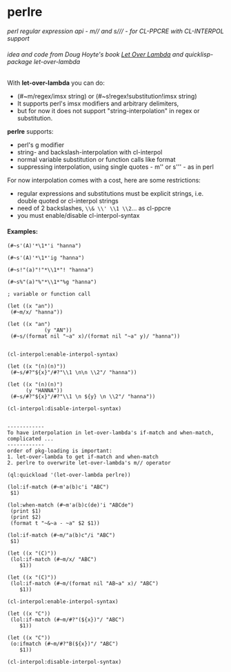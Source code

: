 perlre
======

*perl regular expression api - m// and s/// - for CL-PPCRE with CL-INTERPOL support*
###### idea and code from Doug Hoyte's book [Let Over Lambda](http://letoverlambda.com) and quicklisp-package let-over-lambda

With **let-over-lambda** you can do:
- (#~m/regex/imsx string) or (#~s!regex!substitution!imsx string)
- It supports perl's imsx modifiers and arbitrary delimiters, 
- but for now it does not support "string-interpolation" in regex or substitution.


**perlre** supports: 
- perl's g modifier
- string- and backslash-interpolation with cl-interpol
- normal variable substitution or function calls like format
- suppressing interpolation, using single quotes - m'' or s''' - as in perl


For now interpolation comes with a cost, here are some restrictions:
- regular expressions and substitutions must be explicit strings, i.e. double quoted or cl-interpol strings
- need of 2 backslashes, `\\& \\' \\1 \\2`... as cl-ppcre
- you must enable/disable cl-interpol-syntax

#### Examples:

```
(#~s'(A)'*\1*'i "hanna")

(#~s'(A)'*\1*'ig "hanna")

(#~s!"(a)"!"*\\1*"! "hanna")

(#~s%"(a)"%"*\\1*"%g "hanna")

; variable or function call

(let ((x "an")) 
 (#~m/x/ "hanna"))

(let ((x "an")
			(y "AN"))
 (#~s/(format nil "~a" x)/(format nil "~a" y)/ "hanna"))


(cl-interpol:enable-interpol-syntax)

(let ((x "(n)(n)"))
 (#~s/#?"${x}"/#?"\\1 \n\n \\2"/ "hanna"))

(let ((x "(n)(n)")
      (y "HANNA"))
 (#~s/#?"${x}"/#?"\\1 \n ${y} \n \\2"/ "hanna"))

(cl-interpol:disable-interpol-syntax)


------------
To have interpolation in let-over-lambda's if-match and when-match, complicated ...
------------
order of pkg-loading is important: 
1. let-over-lambda to get if-match and when-match
2. perlre to overwrite let-over-lambda's m// operator

(ql:quickload '(let-over-lambda perlre))

(lol:if-match (#~m'a(b)c'i "ABC") 
 $1)

(lol:when-match (#~m'a(b)c(de)'i "ABCde")
 (print $1)
 (print $2)
 (format t "~&~a - ~a" $2 $1))

(lol:if-match (#~m/"a(b)c"/i "ABC") 
 $1)

(let ((x "(C)"))
 (lol:if-match (#~m/x/ "ABC") 
	$1))

(let ((x "(C)"))
 (lol:if-match (#~m/(format nil "AB~a" x)/ "ABC") 
	$1))

(cl-interpol:enable-interpol-syntax)

(let ((x "C"))
 (lol:if-match (#~m/#?"(${x})"/ "ABC") 
	$1))

(let ((x "C"))
 (o:ifmatch (#~m/#?"B(${x})"/ "ABC") 
	$1))

(cl-interpol:disable-interpol-syntax)
```
